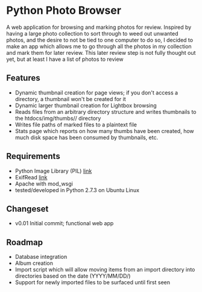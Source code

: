 Python Photo Browser
====================

A web application for browsing and marking photos for review. Inspired by having
a large photo collection to sort through to weed out unwanted photos, and the
desire to not be tied to one computer to do so, I decided to make an app which
allows me to go through all the photos in my collection and mark them for later
review. This later review step is not fully thought out yet, but at least I
have a list of photos to review

Features
--------

* Dynamic thumbnail creation for page views; if you don't access a directory,
a thumbnail won't be created for it
* Dynamic larger thumbnail creation for Lightbox browsing
* Reads files from an arbitrary directory structure and writes thumbnails to
the htdocs/img/thumbs/<size>/ directory
* Writes file paths of marked files to a plaintext file
* Stats page which reports on how many thumbs have been created, how much disk
space has been consumed by thumbnails, etc.

Requirements
------------

* Python Image Library (PIL) [link](http://www.pythonware.com/products/pil/)
* ExifRead [link](https://pypi.python.org/pypi/ExifRead)
* Apache with mod\_wsgi
* tested/developed in Python 2.7.3 on Ubuntu Linux

Changeset
---------

* v0.01 Initial commit; functional web app

Roadmap
-------

* Database integration
* Album creation
* Import script which will allow moving items from an import directory into
directories based on the date (YYYY/MM/DD/<filename>)
* Support for newly imported files to be surfaced until first seen

